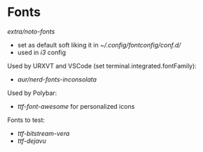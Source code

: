 # Fonts
*extra/noto-fonts*
- set as default soft liking it in *~/.config/fontconfig/conf.d/*
- used in *i3* config

Used by URXVT and VSCode (set terminal.integrated.fontFamily):
- *aur/nerd-fonts-inconsolata*

Used by Polybar:
- *ttf-font-awesome* for personalized icons

Fonts to test:
- *ttf-bitstream-vera*
- *ttf-dejavu*
